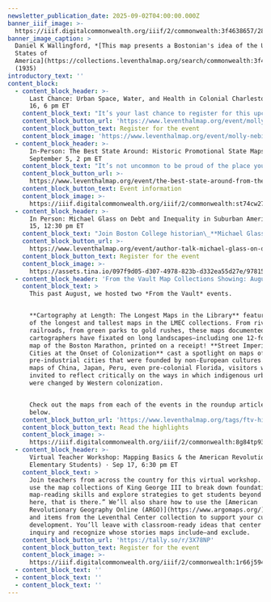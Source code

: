 ```yaml
---
newsletter_publication_date: 2025-09-02T04:00:00.000Z
banner_iiif_image: >-
  https://iiif.digitalcommonwealth.org/iiif/2/commonwealth:3f4638657/289,1213,3556,1344/,800/0/default.jpg
banner_image_caption: >
  Daniel K Wallingford, *[This map presents a Bostonian's idea of the United
  States of
  America](https://collections.leventhalmap.org/search/commonwealth:3f463864z)*
  (1935)
introductory_text: ''
content_block:
  - content_block_header: >-
      Last Chance: Urban Space, Water, and Health in Colonial Charleston · Sep
      16, 6 pm ET 
    content_block_text: "It’s your last chance to register for this upcoming virtual conversation in the [Brown Seminar on the Historical Geography of the American Revolutionary Era](https://www.leventhalmap.org/tags/richard-h.-brown-seminar/) with historian **Molly Nebiolo**.\n\nDr. Nebiolo\_will explore the colonial geography of Charleston with a focus on tidal creeks and other waterbodies—both those marked on maps of this period as well as those hidden in the cartographic record. These maps open up a new perspective on the history of health and environment in the eighteenth century colonial American city.\n\n*This program is part of the [American Revolutionary Geographies Online (ARGO)](https://www.argomaps.org) project.*\n"
    content_block_button_url: 'https://www.leventhalmap.org/event/molly-nebiolo-lecture/'
    content_block_button_text: Register for the event
    content_block_image: 'https://www.leventhalmap.org/event/molly-nebiolo-lecture/'
  - content_block_header: >-
      In-Person: The Best State Around: Historic Promotional State Maps ·
      September 5, 2 pm ET
    content_block_text: "It’s not uncommon to be proud of the place you live, but these maps take local pride to another level!\n\nIn this\_*From The Vault* program, we’ll take a look at promotional state maps from the 1890s to 1930s. Some of these maps use comedy to poke fun at the rest of the country, while others celebrate the history and triumphs of a region to capture the attention of a potential visitor. Each state does things a little differently, and we invite visitors to pose the question:\_*“What truly is the best state around?\"*\n"
    content_block_button_url: >-
      https://www.leventhalmap.org/event/the-best-state-around-from-the-vault-collections-showing/
    content_block_button_text: Event information
    content_block_image: >-
      https://iiif.digitalcommonwealth.org/iiif/2/commonwealth:st74cw27d/full/1600,/0/default.jpg
  - content_block_header: >-
      In Person: Michael Glass on Debt and Inequality in Suburban America · Oct
      15, 12:30 pm ET
    content_block_text: "Join Boston College historian\_**Michael Glass**\_for a conversation about his new book,\_*[Cracked Foundations: Debt and Inequality in Suburban America](https://www.pennpress.org/9781512828221/cracked-foundations/)*. The book explores how home mortgages and municipal bonds helped build postwar suburbs while also making them financially fragile, and how these tools entrenched disparities that still shape American life today. Glass will be in conversation with Harvard’s **Lizabeth Cohen**.\n\n***Lunch will be served and registration is required to attend.***\n"
    content_block_button_url: >-
      https://www.leventhalmap.org/event/author-talk-michael-glass-on-debt-and-inequality-in-suburban-america/
    content_block_button_text: Register for the event
    content_block_image: >-
      https://assets.tina.io/097f9d05-d307-4978-823b-d332ea55d27e/9781512828221.jpg
  - content_block_header: 'From the Vault Map Collections Showing: August Roundup'
    content_block_text: >
      This past August, we hosted two *From the Vault* events.


      **Cartography at Length: The Longest Maps in the Library** featured some
      of the longest and tallest maps in the LMEC collections. From rivers to
      railroads, from green parks to gold rushes, these maps documented how
      cartographers have fixated on long landscapes—including one 12-foot long
      map of the Boston Marathon, printed on a receipt! **Street Imperialism:
      Cities at the Onset of Colonization** cast a spotlight on maps of global,
      pre-industrial cities that were founded by non-European cultures. With
      maps of China, Japan, Peru, even pre-colonial Florida, visitors were
      invited to reflect critically on the ways in which indigenous urban forms
      were changed by Western colonization.


      Check out the maps from each of the events in the roundup articles linked
      below.
    content_block_button_url: 'https://www.leventhalmap.org/tags/ftv-highlights/'
    content_block_button_text: Read the highlights
    content_block_image: >-
      https://iiif.digitalcommonwealth.org/iiif/2/commonwealth:8g84tp93w/328,2537,1591,2174/1200,/0/default.jpg
  - content_block_header: >-
      Virtual Teacher Workshop: Mapping Basics & the American Revolution (for
      Elementary Students) · Sep 17, 6:30 pm ET 
    content_block_text: >
      Join teachers from across the country for this virtual workshop. We will
      use the map collections of King George III to break down foundational
      map-reading skills and explore strategies to get students beyond “this is
      here, that is there.” We’ll also share how to use the [American
      Revolutionary Geography Online (ARGO)](https://www.argomaps.org/) portal
      and items from the Leventhal Center collection to support your curriculum
      development. You’ll leave with classroom-ready ideas that center student
      inquiry and recognize whose stories maps include—and exclude.
    content_block_button_url: 'https://tally.so/r/3X78NP'
    content_block_button_text: Register for the event
    content_block_image: >-
      https://iiif.digitalcommonwealth.org/iiif/2/commonwealth:1r66j5942/6367,2684,1789,3005/1200,/0/default.jpg
  - content_block_text: ''
  - content_block_text: ''
  - content_block_text: ''
---
```


